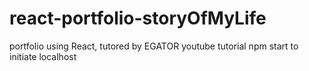 # react-portfolio-storyOfMyLife
portfolio using React, tutored by EGATOR youtube tutorial
npm start to initiate localhost
